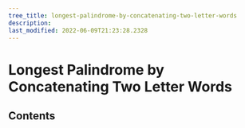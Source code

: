 ```yaml
---
tree_title: longest-palindrome-by-concatenating-two-letter-words
description: 
last_modified: 2022-06-09T21:23:28.2328
---
```


# Longest Palindrome by Concatenating Two Letter Words

## Contents
